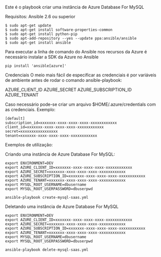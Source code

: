 
Este é o playbook criar uma instância de Azure Database For MySQL

Requisitos:
Ansible 2.6 ou superior
```
$ sudo apt-get update
$ sudo apt-get install software-properties-common
$ sudo apt-get install python-pip
$ sudo apt-add-repository --yes --update ppa:ansible/ansible
$ sudo apt-get install ansible
```

Para executar a linha de comando do Ansible nos recursos da Azure é necessário instalar a SDK da Azure no Ansible

```
pip install 'ansible[azure]'
```

Credenciais
O meio mais fácil de especificar as credenciais é por variáveis de ambiente antes de rodar o comando ansible-playbook:

AZURE_CLIENT_ID
AZURE_SECRET
AZURE_SUBSCRIPTION_ID
AZURE_TENANT

Caso necessário pode-se criar um arquivo $HOME/.azure/credentials com as credenciais. Exemplo:

```
[default]
subscription_id=xxxxxxx-xxxx-xxxx-xxxx-xxxxxxxxxxxx
client_id=xxxxxxx-xxxx-xxxx-xxxx-xxxxxxxxxxxx
secret=xxxxxxxxxxxxxxxxx
tenant=xxxxxxx-xxxx-xxxx-xxxx-xxxxxxxxxxxx
```

Exemplos de utilização:

Criando uma instância de Azure Database For MySQL:
```
export ENVIRONMENT=DEV
export AZURE_CLIENT_ID=xxxxxxx-xxxx-xxxx-xxxx-xxxxxxxxxxxx
export AZURE_SECRET=xxxxxxx-xxxx-xxxx-xxxx-xxxxxxxxxxxx
export AZURE_SUBSCRIPTION_ID=xxxxxxx-xxxx-xxxx-xxxx-xxxxxxxxxxxx
export AZURE_TENANT=xxxxxxx-xxxx-xxxx-xxxx-xxxxxxxxxxxx
export MYSQL_ROOT_USERNAME=dbusername
export MYSQL_ROOT_USERPASSWORD=dbuserpwd

ansible-playbook create-mysql-saas.yml
```

Deletando uma instância de Azure Database For MySQL
```
export ENVIRONMENT=DEV
export AZURE_CLIENT_ID=xxxxxxx-xxxx-xxxx-xxxx-xxxxxxxxxxxx
export AZURE_SECRET=xxxxxxx-xxxx-xxxx-xxxx-xxxxxxxxxxxx
export AZURE_SUBSCRIPTION_ID=xxxxxxx-xxxx-xxxx-xxxx-xxxxxxxxxxxx
export AZURE_TENANT=xxxxxxx-xxxx-xxxx-xxxx-xxxxxxxxxxxx
export MYSQL_ROOT_USERNAME=dbusername
export MYSQL_ROOT_USERPASSWORD=dbuserpwd

ansible-playbook delete-mysql-saas.yml
```
